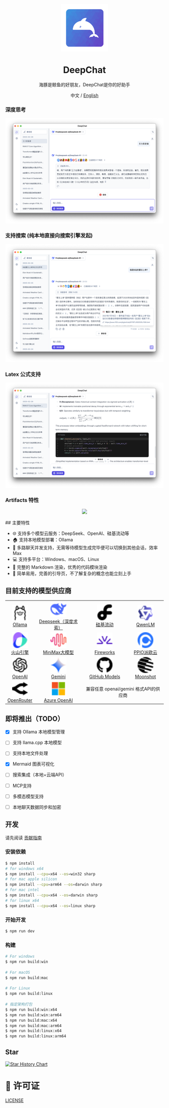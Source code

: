 
<p align='center'>
<img src='./build/icon.png' width="150" height="150" alt="logo" />
</p>

<h1 align="center">DeepChat</h1>

<p align="center">海豚是鲸鱼的好朋友，DeepChat是你的好助手</p>

<div align="center">
  中文 / <a href="./README.md">English</a>
</div>

### 深度思考
<p align='center'>
<img src='./build/screen.zh.jpg'/>
</p>

### 支持搜索 (纯本地直接向搜索引擎发起)
<p align='center'>
<img src='./build/screen.search.zh.jpg'/>
</p>

### Latex 公式支持
<p align='center'>
<img src='./build/screen.latex.jpg'/>
</p>

### Artifacts 特性
<p align='center'>
<img src='./build/screen.artifacts.zh.jpg'/>
</p>
## 主要特性

- 🌐 支持多个模型云服务：DeepSeek、OpenAI、硅基流动等
- 🏠 支持本地模型部署：Ollama
- 🚀 多路聊天并发支持，无需等待模型生成完毕便可以切换到其他会话，效率Max
- 💻 支持多平台：Windows、macOS、Linux
- 📄 完整的 Markdown 渲染，优秀的代码模块渲染
- 🌟 简单易用，完善的引导页，不了解复杂的概念也能立刻上手

## 目前支持的模型供应商

<table>
  <tr align="center">
    <td>
      <img src="./src/renderer/src/assets/llm-icons/ollama.svg" width="50" height="50"><br/>
      <a href="https://ollama.com">Ollama</a>
    </td>
    <td>
      <img src="./src/renderer/src/assets/llm-icons/deepseek-color.svg" width="50" height="50"><br/>
      <a href="https://deepseek.com/">Deepseek（深度求索）</a>
    </td>
    <td>
      <img src="./src/renderer/src/assets/llm-icons/siliconcloud.svg" width="50" height="50"><br/>
      <a href="https://www.siliconflow.cn/">硅基流动</a>
    </td>
    <td>
      <img src="./src/renderer/src/assets/llm-icons/qwen-color.svg" width="50" height="50"><br/>
      <a href="https://chat.qwenlm.ai">QwenLM</a>
    </td>
  </tr>
  <tr align="center">
    <td>
      <img src="./src/renderer/src/assets/llm-icons/doubao-color.svg" width="50" height="50"><br/>
      <a href="https://console.volcengine.com/ark/">火山引擎</a>
    </td>
    <td>
      <img src="./src/renderer/src/assets/llm-icons/minimax-color.svg" width="50" height="50"><br/>
      <a href="https://minimaxi.com/">MiniMax大模型</a>
    </td>
    <td>
      <img src="./src/renderer/src/assets/llm-icons/fireworks-color.svg" width="50" height="50"><br/>
      <a href="https://fireworks.ai/">Fireworks</a>
    </td>
    <td>
      <img src="./src/renderer/src/assets/llm-icons/ppio-color.svg" width="50" height="50"><br/>
      <a href="https://ppinfra.com/">PPIO派欧云</a>
    </td>
  </tr>
  <tr align="center">
    <td>
      <img src="./src/renderer/src/assets/llm-icons/openai.svg" width="50" height="50"><br/>
      <a href="https://openai.com/">OpenAI</a>
    </td>
    <td>
      <img src="./src/renderer/src/assets/llm-icons/gemini-color.svg" width="50" height="50"><br/>
      <a href="https://gemini.google.com/">Gemini</a>
    </td>
    <td>
      <img src="./src/renderer/src/assets/llm-icons/github.svg" width="50" height="50"><br/>
      <a href="https://github.com/marketplace/models">GitHub Models</a>
    </td>
    <td>
      <img src="./src/renderer/src/assets/llm-icons/moonshot.svg" width="50" height="50"><br/>
      <a href="https://moonshot.ai/">Moonshot</a>
    </td>
  </tr>
  <tr align="center">
    <td>
      <img src="./src/renderer/src/assets/llm-icons/openrouter.svg" width="50" height="50"><br/>
      <a href="https://openrouter.ai/">OpenRouter</a>
    </td>
    <td>
      <img src="./src/renderer/src/assets/llm-icons/azure-color.svg" width="50" height="50"><br/>
      <a href="https://azure.microsoft.com/en-us/products/ai-services/openai-service">Azure OpenAI</a>
    </td>
    <td colspan="2">
      兼容任意 openai/gemini 格式API的供应商
    </td>
  </tr>
</table>

## 即将推出（TODO）
- [X] 支持 Ollama 本地模型管理
- [ ] 支持 llama.cpp 本地模型
- [ ] 支持本地文件处理
- [X] Mermaid 图表可视化
- [ ] 搜索集成（本地+云端API）
- [ ] MCP支持
- [ ] 多模态模型支持
- [ ] 本地聊天数据同步和加密


## 开发

请先阅读 [贡献指南](./CONTRIBUTING.zh.md)

### 安装依赖

```bash
$ npm install
# for windows x64
$ npm install --cpu=x64 --os=win32 sharp
# for mac apple silicon
$ npm install --cpu=arm64 --os=darwin sharp
# for mac intel
$ npm install --cpu=x64 --os=darwin sharp
# for linux x64
$ npm install --cpu=x64 --os=linux sharp
```

### 开始开发

```bash
$ npm run dev
```

### 构建

```bash
# For windows
$ npm run build:win

# For macOS
$ npm run build:mac

# For Linux
$ npm run build:linux

# 指定架构打包
$ npm run build:win:x64
$ npm run build:win:arm64
$ npm run build:mac:x64
$ npm run build:mac:arm64
$ npm run build:linux:x64
$ npm run build:linux:arm64
```

## Star

[![Star History Chart](https://api.star-history.com/svg?repos=ThinkInAIXYZ/deepchat&type=Date)](https://star-history.com/#ThinkInAIXYZ/deepchat&Date)

# 📃 许可证
[LICENSE](./LICENSE)


